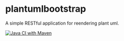 # plantumlbootstrap

A simple RESTful application for reendering plant uml.

[![Java CI with Maven](https://github.com/bernhardhuber/plantumlbootstrap/actions/workflows/maven.yml/badge.svg)](https://github.com/bernhardhuber/plantumlbootstrap/actions/workflows/maven.yml)

